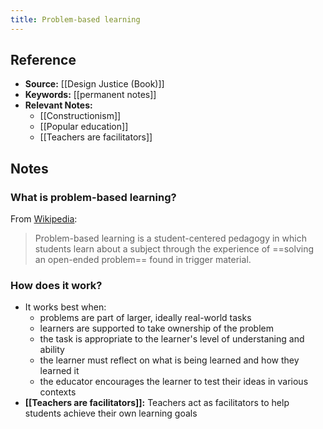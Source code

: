 ```yaml
---
title: Problem-based learning
---
```

## Reference
- **Source:** [[Design Justice (Book)]]
- **Keywords:** [[permanent notes]]
- **Relevant Notes:** 	
	- [[Constructionism]]
	- [[Popular education]]
	- [[Teachers are facilitators]]
## Notes
### What is problem-based learning?
From [Wikipedia](https://en.wikipedia.org/wiki/Problem-based_learning):
> Problem-based learning is a student-centered pedagogy in which students learn about a subject through the experience of ==solving an open-ended problem== found in trigger material.
### How does it work?
+ It works best when:
	+ problems are part of larger, ideally real-world tasks
	+ learners are supported to take ownership of the problem
	+ the task is appropriate to the learner's level of understaning and ability
	+ the learner must reflect on what is being learned and how they learned it
	+ the educator encourages the learner to test their ideas in various contexts
+ **[[Teachers are facilitators]]:** Teachers act as facilitators to help students achieve their own learning goals
